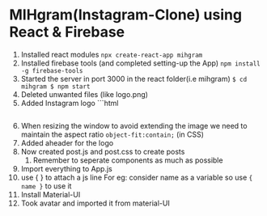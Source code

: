# MIHgram(Instagram-Clone) using React & Firebase
1. Installed react modules
		  `npx create-react-app mihgram`
1. Installed firebase tools (and completed setting-up the App)
		  `npm install -g firebase-tools`
1. Started the server in port 3000 in the react folder(i.e mihgram)
		```$ cd mihgram
		$ npm start```
1. Deleted unwanted files (like logo.png)
1. Added Instagram logo
		  ```html
      <img
			  className="app_headerImage"
			  src="https://www.instagram.com/static/images/web/mobile_nav_type_logo.png/735145cfe0a4.png"
			  alt="" 
		  />
      ```
1. When resizing the window to avoid extending the image we need to maintain the aspect ratio
		  `object-fit:contain;` (in CSS)
1. Added aheader for the logo
1. Now created post.js and post.css to create posts
	  1. Remember to seperate components as much as possible
1. Import everything to App.js
1. use { } to attach a js line
	 For eg: consider name as a variable
	 so use `{ name }` to use it
1. Install Material-UI
1. Took avatar and imported it from material-UI
